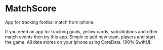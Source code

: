 # MatchScore
App for tracking footbal match from iphone. 

If you need an app for tracking goals, yellow cards, substitutions and other match events then try this app. Simple to add new team, players and start the game.
All data stores on your iphone using CoreData. 100% SwiftUI.
